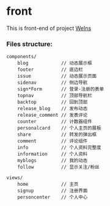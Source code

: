 # front

This is front-end of project [WeIns](https://github.com/DDIP2020)

### Files structure:

```text
components/
    blog            // 动态展示框
    footer          // 底边栏
    issue           // 动态展示页面
    sidenav         // 侧边导航
    sign*Form       // 登录-注册的表单
    topnav          // 顶部导航栏
    backtop         // 回到顶部
    release_blog    // 发布动态
    release_comment // 发表评论
    counter         // 计数器组件
    personalcard    // 个人主页的展板
    share           // 转发的弹出框
    comment         // 评论组件
    info            // 个人资料完整度
    information     // 个人资料
    myblogs         // 我的动态
    follow          // 显示关注/粉丝

views/
    home            // 主页
    signup          // 注册界面
    personcenter    // 个人中心
```
